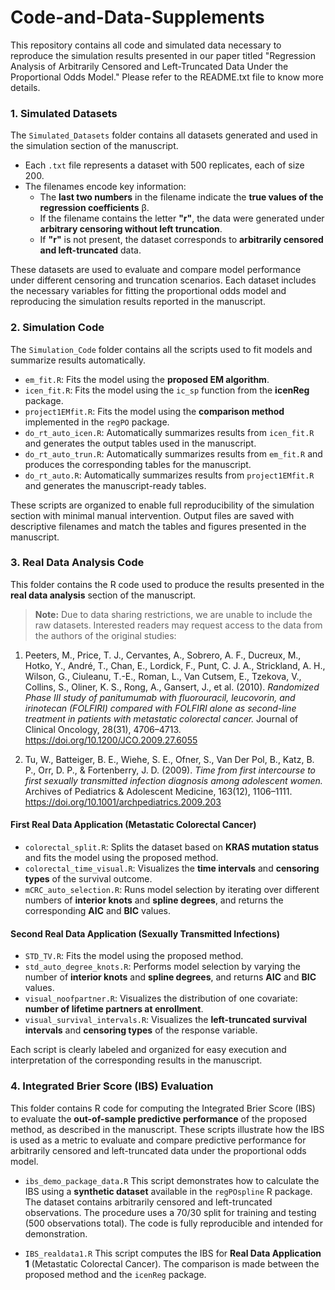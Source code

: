 # Code-and-Data-Supplements
This repository contains all code and simulated data necessary to reproduce the simulation results presented in our paper titled "Regression Analysis of Arbitrarily Censored and Left-Truncated Data Under the Proportional Odds Model." Please refer to the README.txt file to know more details.


### 1. Simulated Datasets

The `Simulated_Datasets` folder contains all datasets generated and used in the simulation section of the manuscript.

- Each `.txt` file represents a dataset with 500 replicates, each of size 200.
- The filenames encode key information:
  - The **last two numbers** in the filename indicate the **true values of the regression coefficients** β.
  - If the filename contains the letter **"r"**, the data were generated under **arbitrary censoring without left truncation**.
  - If **"r"** is not present, the dataset corresponds to **arbitrarily censored and left-truncated** data.

These datasets are used to evaluate and compare model performance under different censoring and truncation scenarios. Each dataset includes the necessary variables for fitting the proportional odds model and reproducing the simulation results reported in the manuscript.


### 2. Simulation Code

The `Simulation_Code` folder contains all the scripts used to fit models and summarize results automatically.

- `em_fit.R`: Fits the model using the **proposed EM algorithm**.
- `icen_fit.R`: Fits the model using the `ic_sp` function from the **icenReg** package.
- `project1EMfit.R`: Fits the model using the **comparison method** implemented in the `regPO` package.
- `do_rt_auto_icen.R`: Automatically summarizes results from `icen_fit.R` and generates the output tables used in the manuscript.
- `do_rt_auto_trun.R`: Automatically summarizes results from `em_fit.R` and produces the corresponding tables for the manuscript.
- `do_rt_auto.R`: Automatically summarizes results from `project1EMfit.R` and generates the manuscript-ready tables.

These scripts are organized to enable full reproducibility of the simulation section with minimal manual intervention. Output files are saved with descriptive filenames and match the tables and figures presented in the manuscript.


### 3. Real Data Analysis Code

This folder contains the R code used to produce the results presented in the **real data analysis** section of the manuscript.

> **Note:** Due to data sharing restrictions, we are unable to include the raw datasets. Interested readers may request access to the data from the authors of the original studies:

1. Peeters, M., Price, T. J., Cervantes, A., Sobrero, A. F., Ducreux, M., Hotko, Y., André, T., Chan, E., Lordick, F., Punt, C. J. A., Strickland, A. H., Wilson, G., Ciuleanu, T.-E., Roman, L., Van Cutsem, E., Tzekova, V., Collins, S., Oliner, K. S., Rong, A., Gansert, J., et al. (2010). *Randomized Phase III study of panitumumab with fluorouracil, leucovorin, and irinotecan (FOLFIRI) compared with FOLFIRI alone as second-line treatment in patients with metastatic colorectal cancer.* Journal of Clinical Oncology, 28(31), 4706–4713. https://doi.org/10.1200/JCO.2009.27.6055

2. Tu, W., Batteiger, B. E., Wiehe, S. E., Ofner, S., Van Der Pol, B., Katz, B. P., Orr, D. P., & Fortenberry, J. D. (2009). *Time from first intercourse to first sexually transmitted infection diagnosis among adolescent women.* Archives of Pediatrics & Adolescent Medicine, 163(12), 1106–1111. https://doi.org/10.1001/archpediatrics.2009.203


#### **First Real Data Application (Metastatic Colorectal Cancer)**

- `colorectal_split.R`: Splits the dataset based on **KRAS mutation status** and fits the model using the proposed method.
- `colorectal_time_visual.R`: Visualizes the **time intervals** and **censoring types** of the survival outcome.
- `mCRC_auto_selection.R`: Runs model selection by iterating over different numbers of **interior knots** and **spline degrees**, and returns the corresponding **AIC** and **BIC** values.

#### **Second Real Data Application (Sexually Transmitted Infections)**

- `STD_TV.R`: Fits the model using the proposed method.
- `std_auto_degree_knots.R`: Performs model selection by varying the number of **interior knots** and **spline degrees**, and returns **AIC** and **BIC** values.
- `visual_noofpartner.R`: Visualizes the distribution of one covariate: **number of lifetime partners at enrollment**.
- `visual_survival_intervals.R`: Visualizes the **left-truncated survival intervals** and **censoring types** of the response variable.

Each script is clearly labeled and organized for easy execution and interpretation of the corresponding results in the manuscript.

### 4. Integrated Brier Score (IBS) Evaluation

This folder contains R code for computing the Integrated Brier Score (IBS) to evaluate the **out-of-sample predictive performance** of the proposed method, as described in the manuscript. These scripts illustrate how the IBS is used as a metric to evaluate and compare predictive performance for arbitrarily censored and left-truncated data under the proportional odds model.

- `ibs_demo_package_data.R`
This script demonstrates how to calculate the IBS using a **synthetic dataset** available in the `regPOspline` R package. The dataset contains arbitrarily censored and left-truncated observations. The procedure uses a 70/30 split for training and testing (500 observations total). The code is fully reproducible and intended for demonstration.

- `IBS_realdata1.R`
This script computes the IBS for **Real Data Application 1** (Metastatic Colorectal Cancer). The comparison is made between the proposed method and the `icenReg` package. 




